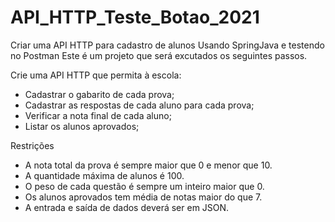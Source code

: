 # API_HTTP_Teste_Botao_2021
Criar uma API HTTP para cadastro de alunos
Usando SpringJava e testendo no Postman
Este é um projeto que será excutados os seguintes passos.

Crie uma API HTTP que permita à escola:
- Cadastrar o gabarito de cada prova;
- Cadastrar as respostas de cada aluno para cada prova;
- Verificar a nota final de cada aluno;
- Listar os alunos aprovados;

Restrições
- A nota total da prova é sempre maior que 0 e menor que 10.
- A quantidade máxima de alunos é 100.
- O peso de cada questão é sempre um inteiro maior que 0.
- Os alunos aprovados tem média de notas maior do que 7.
- A entrada e saída de dados deverá ser em JSON.
